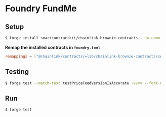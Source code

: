 # Foundry FundMe

## Setup

```bash
$ forge install smartcontractkit/chainlink-brownie-contracts --no-commit # chainlink interfaces
```

**Remap the installed contracts in `foundry.toml`**

```toml
remappings = ["@chainlink/contracts/=lib/chainlink-brownie-contracts/contracts"]
```

## Testing

```bash
$ forge test --match-test testPriceFeedVersionIsAccurate -vvvv --fork-url $SEPOLIA_RPC_URL # testing a specific test function on the sepolia test network. $SEPOLIA_RPC_URL is the url of the test network stored in the .env file which is excluded from the git repo by putting an entry in .gitignore
```

## Run

```bash
$ forge test
```
